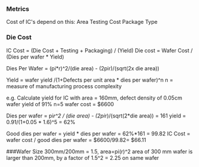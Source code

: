 ###  Metrics 
Cost of IC's depend on this:
Area
Testing Cost
Package Type



### Die Cost

IC Cost = (Die Cost + Testing + Packaging) / (Yield)
Die cost = Wafer Cost / (Dies per wafer * Yield)

Dies Per Wafer = (pi*r)^2/(die area) - (2pir)/(sqrt(2x die area))

Yield = wafer yield /(1+Defects per unit area * dies per wafer)^n
n = measure of manufacturing process complexity 

e.g. Calculate yield for IC with 
area = 160mm, 
defect density of 0.05cm 
wafer yield of 91% 
n=5
wafer cost = $6600

Dies per wafer = pi*r^2 / (die area) - (2pi*r)/(sqrt(2*die area)) = 161
yield = 0.91/(1+0.05 * 1.6)^5 = 62%

Good dies per wafer = yield * dies per wafer = 62%*161 = 99.82
IC Cost = wafer cost / good dies per wafer = $6600/99.82= $66.11

###Wafer Size
300mm/200mm = 1.5, area=pi(r)^2
area of 300 mm wafer is larger than 200mm, by a factor of 1.5^2 = 2.25 on same wafer
